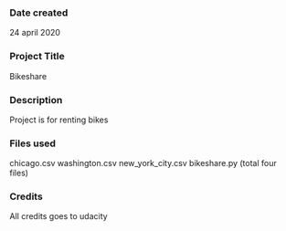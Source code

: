 ### Date created
24 april 2020

### Project Title
Bikeshare

### Description
Project is for renting bikes

### Files used
chicago.csv washington.csv new_york_city.csv bikeshare.py (total four files)

### Credits
All credits goes to udacity